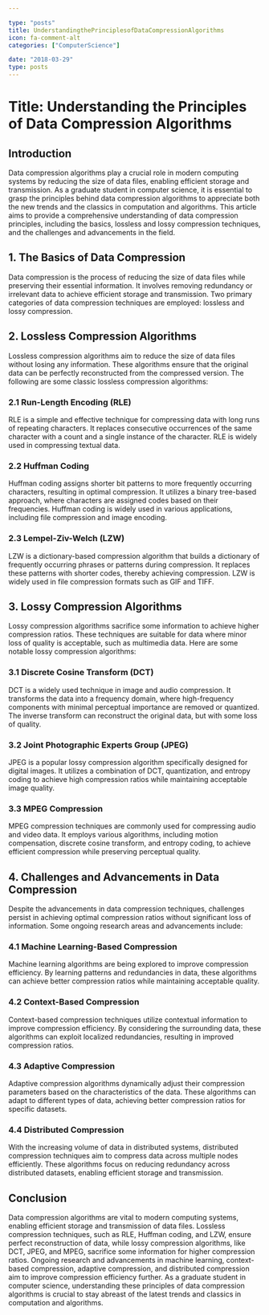 ```yaml
---

type: "posts"
title: UnderstandingthePrinciplesofDataCompressionAlgorithms
icon: fa-comment-alt
categories: ["ComputerScience"]

date: "2018-03-29"
type: posts
---
```





# Title: Understanding the Principles of Data Compression Algorithms

## Introduction

Data compression algorithms play a crucial role in modern computing systems by reducing the size of data files, enabling efficient storage and transmission. As a graduate student in computer science, it is essential to grasp the principles behind data compression algorithms to appreciate both the new trends and the classics in computation and algorithms. This article aims to provide a comprehensive understanding of data compression principles, including the basics, lossless and lossy compression techniques, and the challenges and advancements in the field.

## 1. The Basics of Data Compression

Data compression is the process of reducing the size of data files while preserving their essential information. It involves removing redundancy or irrelevant data to achieve efficient storage and transmission. Two primary categories of data compression techniques are employed: lossless and lossy compression.

## 2. Lossless Compression Algorithms

Lossless compression algorithms aim to reduce the size of data files without losing any information. These algorithms ensure that the original data can be perfectly reconstructed from the compressed version. The following are some classic lossless compression algorithms:

### 2.1 Run-Length Encoding (RLE)
RLE is a simple and effective technique for compressing data with long runs of repeating characters. It replaces consecutive occurrences of the same character with a count and a single instance of the character. RLE is widely used in compressing textual data.

### 2.2 Huffman Coding
Huffman coding assigns shorter bit patterns to more frequently occurring characters, resulting in optimal compression. It utilizes a binary tree-based approach, where characters are assigned codes based on their frequencies. Huffman coding is widely used in various applications, including file compression and image encoding.

### 2.3 Lempel-Ziv-Welch (LZW)
LZW is a dictionary-based compression algorithm that builds a dictionary of frequently occurring phrases or patterns during compression. It replaces these patterns with shorter codes, thereby achieving compression. LZW is widely used in file compression formats such as GIF and TIFF.

## 3. Lossy Compression Algorithms

Lossy compression algorithms sacrifice some information to achieve higher compression ratios. These techniques are suitable for data where minor loss of quality is acceptable, such as multimedia data. Here are some notable lossy compression algorithms:

### 3.1 Discrete Cosine Transform (DCT)
DCT is a widely used technique in image and audio compression. It transforms the data into a frequency domain, where high-frequency components with minimal perceptual importance are removed or quantized. The inverse transform can reconstruct the original data, but with some loss of quality.

### 3.2 Joint Photographic Experts Group (JPEG)
JPEG is a popular lossy compression algorithm specifically designed for digital images. It utilizes a combination of DCT, quantization, and entropy coding to achieve high compression ratios while maintaining acceptable image quality.

### 3.3 MPEG Compression
MPEG compression techniques are commonly used for compressing audio and video data. It employs various algorithms, including motion compensation, discrete cosine transform, and entropy coding, to achieve efficient compression while preserving perceptual quality.

## 4. Challenges and Advancements in Data Compression

Despite the advancements in data compression techniques, challenges persist in achieving optimal compression ratios without significant loss of information. Some ongoing research areas and advancements include:

### 4.1 Machine Learning-Based Compression
Machine learning algorithms are being explored to improve compression efficiency. By learning patterns and redundancies in data, these algorithms can achieve better compression ratios while maintaining acceptable quality.

### 4.2 Context-Based Compression
Context-based compression techniques utilize contextual information to improve compression efficiency. By considering the surrounding data, these algorithms can exploit localized redundancies, resulting in improved compression ratios.

### 4.3 Adaptive Compression
Adaptive compression algorithms dynamically adjust their compression parameters based on the characteristics of the data. These algorithms can adapt to different types of data, achieving better compression ratios for specific datasets.

### 4.4 Distributed Compression
With the increasing volume of data in distributed systems, distributed compression techniques aim to compress data across multiple nodes efficiently. These algorithms focus on reducing redundancy across distributed datasets, enabling efficient storage and transmission.

## Conclusion

Data compression algorithms are vital to modern computing systems, enabling efficient storage and transmission of data files. Lossless compression techniques, such as RLE, Huffman coding, and LZW, ensure perfect reconstruction of data, while lossy compression algorithms, like DCT, JPEG, and MPEG, sacrifice some information for higher compression ratios. Ongoing research and advancements in machine learning, context-based compression, adaptive compression, and distributed compression aim to improve compression efficiency further. As a graduate student in computer science, understanding these principles of data compression algorithms is crucial to stay abreast of the latest trends and classics in computation and algorithms.